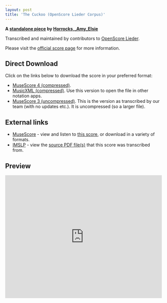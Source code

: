 ```yaml
---
layout: post
title: 'The Cuckoo (OpenScore Lieder Corpus)'
---
```


__A [standalone piece](https://fourscoreandmore.org/openscore/lieder/Horrocks%2C_Amy_Elsie/_/) by [Horrocks,_Amy_Elsie](https://fourscoreandmore.org/openscore/lieder/Horrocks%2C_Amy_Elsie)__

Transcribed and maintained by contributors to [OpenScore Lieder].

Please visit the [official score page] for more information.

[official score page]: https://musescore.com/openscore-lieder-corpus/scores/6636042
[OpenScore Lieder]: https://musescore.com/openscore-lieder-corpus

## Direct Download

Click on the links below to download the score in your preferred format:
- [MuseScore 4 (compressed)](https://fourscoreandmore.org/openscore/lieder/Horrocks%2C_Amy_Elsie/_/The_Cuckoo.mscz).
- [MusicXML (compressed)](https://fourscoreandmore.org/openscore/lieder/Horrocks%2C_Amy_Elsie/_/The_Cuckoo.mxl). Use this version to open the file in other notation apps.
- [MuseScore 3 (uncompressed)](https://raw.githubusercontent.com/OpenScore/Lieder/refs/heads/main/scores/Horrocks%2C_Amy_Elsie/_/The_Cuckoo/lc6636042.mscx). This is the version as transcribed by our team (with no updates etc.). It is uncompressed (so a larger file).

## External links

- [MuseScore] - view and listen to [this score][MuseScore], or download in a variety of formats.
- [IMSLP] - view the [source PDF file(s)][IMSLP] that this score was transcribed from.

[MuseScore]: https://musescore.com/score/6636042
[IMSLP]: https://imslp.org/wiki/Special:ReverseLookup/603446

## Preview

<iframe width="100%" height="394" src="https://musescore.com/openscore-lieder-corpus/scores/6636042/embed" frameborder="0" allowfullscreen allow="autoplay; fullscreen"></iframe>
